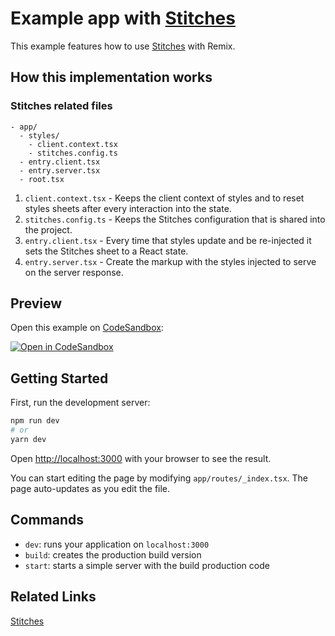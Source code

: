 # Example app with [Stitches](https://stitches.dev/)

This example features how to use [Stitches](https://stitches.dev/) with Remix.

## How this implementation works

### Stitches related files

```
- app/
  - styles/
    - client.context.tsx
    - stitches.config.ts
  - entry.client.tsx
  - entry.server.tsx
  - root.tsx
```

1. `client.context.tsx` - Keeps the client context of styles and to reset styles sheets after every interaction into the state.
2. `stitches.config.ts` - Keeps the Stitches configuration that is shared into
   the project.
3. `entry.client.tsx` - Every time that styles update and be re-injected it sets the
   Stitches sheet to a React state.
4. `entry.server.tsx` - Create the markup with the styles injected to serve on the server response.

## Preview

Open this example on [CodeSandbox](https://codesandbox.io/):

[![Open in CodeSandbox](https://codesandbox.io/static/img/play-codesandbox.svg)](https://codesandbox.io/s/github/remix-run/examples/tree/main/stitches)

## Getting Started

First, run the development server:

```bash
npm run dev
# or
yarn dev
```

Open [http://localhost:3000](http://localhost:3000) with your browser to see the result.

You can start editing the page by modifying `app/routes/_index.tsx`. The page auto-updates as you edit the file.

## Commands

- `dev`: runs your application on `localhost:3000`
- `build`: creates the production build version
- `start`: starts a simple server with the build production code

## Related Links

[Stitches](https://stitches.dev/)

